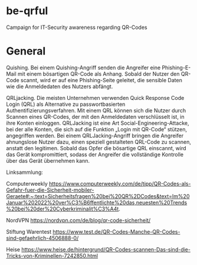 # be-qrful
Campaign for IT-Security awareness regarding QR-Codes

# General

Quishing. Bei einem Quishing-Angriff senden die Angreifer eine Phishing-E-Mail mit einem bösartigen QR-Code als Anhang. Sobald der Nutzer den QR-Code scannt, wird er auf eine Phishing-Seite geleitet, die sensible Daten wie die Anmeldedaten des Nutzers abfängt.

QRLjacking. Die meisten Unternehmen verwenden Quick Response Code Login (QRL) als Alternative zu passwortbasierten Authentifizierungsverfahren. Mit einem QRL können sich die Nutzer durch Scannen eines QR-Codes, der mit den Anmeldedaten verschlüsselt ist, in ihre Konten einloggen.
QRLJacking ist eine Art Social-Engineering-Attacke, bei der alle Konten, die sich auf die Funktion „Login mit QR-Code“ stützen, angegriffen werden. Bei einem QRLJacking-Angriff bringen die Angreifer ahnungslose Nutzer dazu, einen speziell gestalteten QRL-Code zu scannen, anstatt den legitimen. Sobald das Opfer die bösartige QRL einscannt, wird das Gerät kompromittiert, sodass der Angreifer die vollständige Kontrolle über das Gerät übernehmen kann.


Linksammlung:

Computerweekly
https://www.computerweekly.com/de/tipp/QR-Codes-als-Gefahr-fuer-die-Sicherheit-mobiler-Geraete#:~:text=Sicherheitsfragen%20bei%20QR%2DCodes&text=Im%20Januar%202022%20ver%C3%B6ffentlichte%20das,neuesten%20Trends%20bei%20der%20Cyberkriminalit%C3%A4t.

NordVPN
https://nordvpn.com/de/blog/qr-code-sicherheit/

Stiftung Warentest
https://www.test.de/QR-Codes-Manche-QR-Codes-sind-gefaehrlich-4506888-0/

Heise
https://www.heise.de/hintergrund/QR-Codes-scannen-Das-sind-die-Tricks-von-Kriminellen-7242850.html

